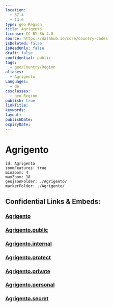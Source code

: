 ```yaml
---
location:
  - 37.4
  - 13.6
type: geo-Region
title: Agrigento
license: CC BY-SA 4.0
source: https://datahub.io/core/country-codes
isDeleted: false
isReadOnly: false
draft: false
confidential: public
tags:
  - geo/Country/Region
aliases:
  - Agrigento
Languages:
  - de
cssclasses:
  - geo-Region
publish: true
linkTitle:
keywords:
layout:
publishDate:
expiryDate:
---
```


# Agrigento

```leaflet
id: Agrigento
zoomFeatures: true 
minZoom: 4 
maxZoom: 18
geojsonFolder: ./Agrigento/
markerFolder: ./Agrigento/
```


## Confidential Links & Embeds: 

### [Agrigento](/_Standards/Earth/Continent/Europe/Europe~South/Italy/regions~Italy/Sicily/Agrigento.md) 

### [Agrigento.public](/_public/Earth/Continent/Europe/Europe~South/Italy/regions~Italy/Sicily/Agrigento.public.md) 

### [Agrigento.internal](/_internal/Earth/Continent/Europe/Europe~South/Italy/regions~Italy/Sicily/Agrigento.internal.md) 

### [Agrigento.protect](/_protect/Earth/Continent/Europe/Europe~South/Italy/regions~Italy/Sicily/Agrigento.protect.md) 

### [Agrigento.private](/_private/Earth/Continent/Europe/Europe~South/Italy/regions~Italy/Sicily/Agrigento.private.md) 

### [Agrigento.personal](/_personal/Earth/Continent/Europe/Europe~South/Italy/regions~Italy/Sicily/Agrigento.personal.md) 

### [Agrigento.secret](/_secret/Earth/Continent/Europe/Europe~South/Italy/regions~Italy/Sicily/Agrigento.secret.md)

